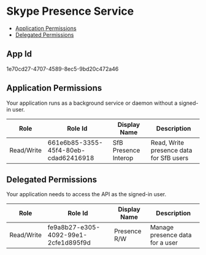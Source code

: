 # Skype Presence Service
- [Application Permissions](#application-permissions)
- [Delegated Permissions](#delegated-permissions)

## App Id
1e70cd27-4707-4589-8ec5-9bd20c472a46

## Application Permissions
Your application runs as a background service or daemon without a signed-in user.

| Role | Role Id | Display Name | Description |
|---|---|---|---|
| Read/Write | 661e6b85-3355-45f4-80eb-cdad62416918 | SfB Presence Interop | Read, Write presence data for SfB users |

## Delegated Permissions
Your application needs to access the API as the signed-in user. 

| Role | Role Id | Display Name | Description |
|---|---|---|---|
| Read/Write | fe9a8b27-e305-4092-99e1-2cfe1d895f9d | Presence R/W  | Manage presence data for a user |

